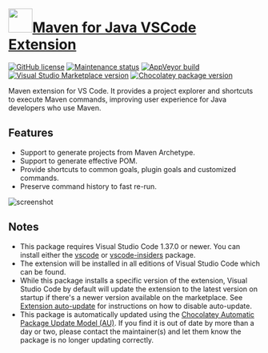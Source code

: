 ﻿# [<img src="https://cdn.jsdelivr.net/gh/dgalbraith/chocolatey-packages@df6a42399764d6755fc05671a467f4fea2904d74/icons/vscode-maven.png" width="48" height="48" />Maven for Java VSCode Extension](<https://chocolatey.org/packages/vscode-maven>)

[![GitHub license](https://img.shields.io/github/license/microsoft/vscode-maven)](https://github.com/microsoft/vscode-maven/blob/master/LICENSE.txt)
[![Maintenance status](https://img.shields.io/badge/maintained%3F-yes-green.svg)](https://gitHub.com/dgalbraith/chocolatey-packages/graphs/commit-activity)
[![AppVeyor build](https://img.shields.io/appveyor/ci/dgalbraith/chocolatey-packages)](https://ci.appveyor.com/project/dgalbraith/chocolatey-packages)
[![Visual Studio Marketplace version](https://img.shields.io/visual-studio-marketplace/v/vscjava.vscode-maven?label=Marketplace)](https://marketplace.visualstudio.com/items?itemName=vscjava.vscode-maven)
[![Chocolatey package version](https://img.shields.io/chocolatey/v/vscode-java?label=Chocolatey)](<https://chocolatey.org/packages/vscode-maven>)

Maven extension for VS Code. It provides a project explorer and shortcuts to execute Maven commands, improving user experience for Java developers who use Maven.

## Features

* Support to generate projects from Maven Archetype.
* Support to generate effective POM.
* Provide shortcuts to common goals, plugin goals and customized commands.
* Preserve command history to fast re-run.

![screenshot](https://cdn.jsdelivr.net/gh/dgalbraith/chocolatey-packages@df6a42399764d6755fc05671a467f4fea2904d74/automatic/vscode-maven/screenshot.png)

## Notes

* This package requires Visual Studio Code 1.37.0 or newer.
  You can install either the [vscode](https://chocolatey.org/packages/vscode) or [vscode-insiders](https://chocolatey.org/packages/vscode-insiders) package.
* The extension will be installed in all editions of Visual Studio Code which can be found.
* While this package installs a specific version of the extension, Visual Studio Code by default will update the extension to the latest version on startup if there's a newer version available on the marketplace.
  See [Extension auto-update](https://code.visualstudio.com/docs/editor/extension-gallery#_extension-autoupdate) for instructions on how to disable auto-update.
* This package is automatically updated using the [Chocolatey Automatic Package Update Model (AU)](https://github.com/majkinetor/au/blob/master/README.md).
  If you find it is out of date by more than a day or two, please contact the maintainer(s) and let them know the package is no longer updating correctly.
